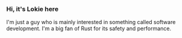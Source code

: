 ### Hi, it's Lokie here

I'm just a guy who is mainly interested in something called software development. I'm a big fan of Rust for its safety and performance.
